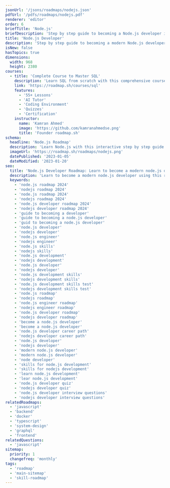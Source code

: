 ```yaml
---
jsonUrl: '/jsons/roadmaps/nodejs.json'
pdfUrl: '/pdfs/roadmaps/nodejs.pdf'
renderer: 'editor'
order: 6
briefTitle: 'Node.js'
briefDescription: 'Step by step guide to becoming a Node.js developer in 2025'
title: 'Node.js Developer'
description: 'Step by step guide to becoming a modern Node.js developer in 2025'
isNew: false
hasTopics: true
dimensions:
  width: 968
  height: 2380
courses:
  - title: 'Complete Course to Master SQL'
    description: 'Learn SQL from scratch with this comprehensive course'
    link: 'https://roadmap.sh/courses/sql'
    features:
      - '55+ Lessons'
      - 'AI Tutor'
      - 'Coding Environment'
      - 'Quizzes'
      - 'Certification'
    instructor:
      name: 'Kamran Ahmed'
      image: 'https://github.com/kamranahmedse.png'
      title: 'Founder roadmap.sh'
schema:
  headline: 'Node.js Roadmap'
  description: 'Learn Node.js with this interactive step by step guide in 2025. We also have resources and short descriptions attached to the roadmap items so you can get everything you want to learn in one place.'
  imageUrl: 'https://roadmap.sh/roadmaps/nodejs.png'
  datePublished: '2023-01-05'
  dateModified: '2023-01-20'
seo:
  title: 'Node.js Developer Roadmap: Learn to become a modern node.js developer'
  description: 'Learn to become a modern node.js developer using this roadmap. Community driven, articles, resources, guides, interview questions, quizzes for modern node.js development.'
  keywords:
    - 'node.js roadmap 2024'
    - 'nodejs roadmap 2024'
    - 'node.js roadmap 2024'
    - 'nodejs roadmap 2024'
    - 'node.js developer roadmap 2024'
    - 'nodejs developer roadmap 2024'
    - 'guide to becoming a developer'
    - 'guide to becoming a node.js developer'
    - 'guid to becoming a node.js developer'
    - 'node.js developer'
    - 'nodejs developer'
    - 'node.js engineer'
    - 'nodejs engineer'
    - 'node.js skills'
    - 'nodejs skills'
    - 'node.js development'
    - 'nodejs development'
    - 'node.js developer'
    - 'nodejs developer'
    - 'node.js development skills'
    - 'nodejs development skills'
    - 'node.js development skills test'
    - 'nodejs development skills test'
    - 'node.js roadmap'
    - 'nodejs roadmap'
    - 'node.js engineer roadmap'
    - 'nodejs engineer roadmap'
    - 'node.js developer roadmap'
    - 'nodejs developer roadmap'
    - 'become a node.js developer'
    - 'become a node.js developer'
    - 'node.js developer career path'
    - 'nodejs developer career path'
    - 'node.js developer'
    - 'nodejs developer'
    - 'modern node.js developer'
    - 'modern node.js developer'
    - 'node developer'
    - 'skills for node.js development'
    - 'skills for nodejs development'
    - 'learn node.js development'
    - 'lear node.js development'
    - 'node.js developer quiz'
    - 'nodejs developer quiz'
    - 'node.js developer interview questions'
    - 'nodejs developer interview questions'
relatedRoadmaps:
  - 'javascript'
  - 'backend'
  - 'docker'
  - 'typescript'
  - 'system-design'
  - 'graphql'
  - 'frontend'
relatedQuestions:
  - 'javascript'
sitemap:
  priority: 1
  changefreq: 'monthly'
tags:
  - 'roadmap'
  - 'main-sitemap'
  - 'skill-roadmap'
---
```

